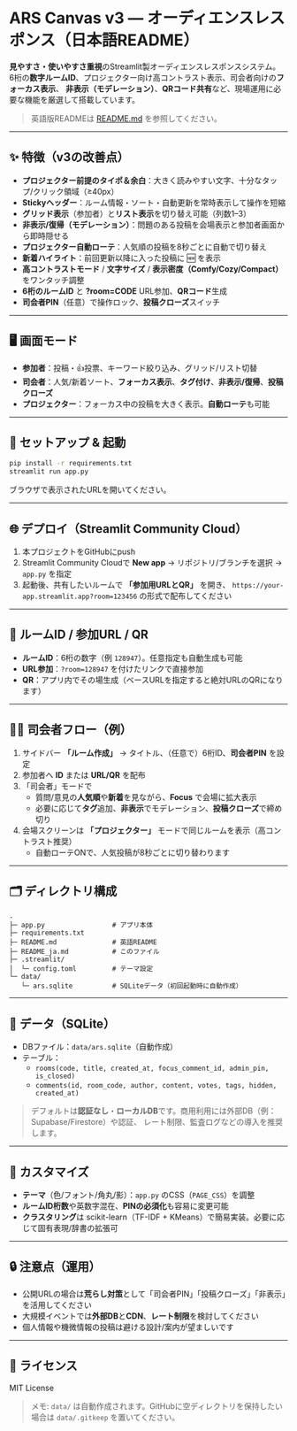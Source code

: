 # ARS Canvas v3 — オーディエンスレスポンス（日本語README）

**見やすさ・使いやすさ重視**のStreamlit製オーディエンスレスポンスシステム。  
6桁の**数字ルームID**、プロジェクター向け高コントラスト表示、司会者向けの**フォーカス表示**、
**非表示（モデレーション）**、**QRコード共有**など、現場運用に必要な機能を厳選して搭載しています。

> 英語版READMEは [README.md](README.md) を参照してください。

---

## ✨ 特徴（v3の改善点）
- **プロジェクター前提のタイポ＆余白**：大きく読みやすい文字、十分なタップ/クリック領域（≥40px）
- **Stickyヘッダー**：ルーム情報・ソート・自動更新を常時表示して操作を短縮
- **グリッド表示**（参加者）と**リスト表示**を切り替え可能（列数1–3）
- **非表示/復帰（モデレーション）**：問題のある投稿を会場表示と参加者画面から即時隠せる
- **プロジェクター自動ローテ**：人気順の投稿を8秒ごとに自動で切り替え
- **新着ハイライト**：前回更新以降に入った投稿に 🆕 を表示
- **高コントラストモード** / **文字サイズ** / **表示密度（Comfy/Cozy/Compact）** をワンタッチ調整
- **6桁のルームID** と **?room=CODE** URL参加、**QRコード**生成
- **司会者PIN**（任意）で操作ロック、**投稿クローズ**スイッチ

---

## 🖥 画面モード
- **参加者**：投稿・👍投票、キーワード絞り込み、グリッド/リスト切替
- **司会者**：人気/新着ソート、**フォーカス表示**、**タグ付け**、**非表示/復帰**、**投稿クローズ**
- **プロジェクター**：フォーカス中の投稿を大きく表示。**自動ローテ**も可能

---

## 🚀 セットアップ & 起動
```bash
pip install -r requirements.txt
streamlit run app.py
```
ブラウザで表示されたURLを開いてください。

---

## 🌐 デプロイ（Streamlit Community Cloud）
1. 本プロジェクトをGitHubにpush  
2. Streamlit Community Cloudで **New app** → リポジトリ/ブランチを選択 → `app.py` を指定  
3. 起動後、共有したいルームで **「参加用URLとQR」** を開き、
   `https://your-app.streamlit.app?room=123456` の形式で配布してください

---

## 🔢 ルームID / 参加URL / QR
- **ルームID**：6桁の数字（例 `128947`）。任意指定も自動生成も可能
- **URL参加**：`?room=128947` を付けたリンクで直接参加
- **QR**：アプリ内でその場生成（ベースURLを指定すると絶対URLのQRになります）

---

## 🧑‍💼 司会者フロー（例）
1. サイドバー **「ルーム作成」** → タイトル、（任意で）6桁ID、**司会者PIN** を設定  
2. 参加者へ **ID** または **URL/QR** を配布  
3. 「司会者」モードで  
   - 質問/意見の**人気順**や**新着**を見ながら、**Focus** で会場に拡大表示  
   - 必要に応じて**タグ**追加、**非表示**でモデレーション、**投稿クローズ**で締め切り  
4. 会場スクリーンは **「プロジェクター」** モードで同じルームを表示（高コントラスト推奨）  
   - 自動ローテONで、人気投稿が8秒ごとに切り替わります

---

## 🗂 ディレクトリ構成
```
.
├─ app.py                 # アプリ本体
├─ requirements.txt
├─ README.md              # 英語README
├─ README_ja.md           # このファイル
├─ .streamlit/
│  └─ config.toml         # テーマ設定
└─ data/
   └─ ars.sqlite          # SQLiteデータ（初回起動時に自動作成）
```

---

## 💾 データ（SQLite）
- DBファイル：`data/ars.sqlite`（自動作成）  
- テーブル：
  - `rooms(code, title, created_at, focus_comment_id, admin_pin, is_closed)`
  - `comments(id, room_code, author, content, votes, tags, hidden, created_at)`

> デフォルトは**認証なし**・**ローカルDB**です。商用利用には外部DB（例：Supabase/Firestore）や認証、
> レート制限、監査ログなどの導入を推奨します。

---

## 🎨 カスタマイズ
- **テーマ**（色/フォント/角丸/影）：`app.py` のCSS（`PAGE_CSS`）を調整
- **ルームID桁数**や英数字混在、**PINの必須化**も容易に変更可能
- **クラスタリング**は scikit-learn（TF-IDF + KMeans）で簡易実装。必要に応じて固有表現/辞書の拡張可

---

## 🔒 注意点（運用）
- 公開URLの場合は**荒らし対策**として「司会者PIN」「投稿クローズ」「非表示」を活用してください
- 大規模イベントでは**外部DB**と**CDN**、**レート制限**を検討してください
- 個人情報や機微情報の投稿は避ける設計/案内が望ましいです

---

## 📝 ライセンス
MIT License


> メモ: `data/` は自動作成されます。GitHubに空ディレクトリを保持したい場合は `data/.gitkeep` を置いてください。
